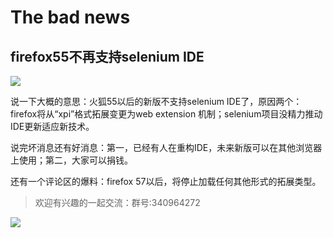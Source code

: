# The bad news

 firefox55不再支持selenium IDE
----
![](/blog/pic/20170921122303746.png)


说一下大概的意思：火狐55以后的新版不支持selenium IDE了，原因两个：firefox将从“xpi”格式拓展变更为web extension 机制；selenium项目没精力推动IDE更新适应新技术。

说完坏消息还有好消息：第一，已经有人在重构IDE，未来新版可以在其他浏览器上使用；第二，大家可以捐钱。

 

还有一个评论区的爆料：firefox 57以后，将停止加载任何其他形式的拓展类型。
> 欢迎有兴趣的一起交流：群号:340964272

![](/blog/pic/201712120951590031.png)

<script src="/blog/js/bubbly.js"></script>
<script src="/blog/js/article.js"></script>